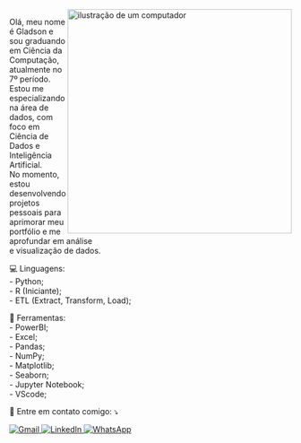 <img src="https://raw.githubusercontent.com/MicaelliMedeiros/micaellimedeiros/master/image/computer-illustration.png" alt="ilustração de um computador" min-width="400px" max-width="400px" width="400px" align="right">

<p align="left"> 
  Olá, meu nome é Gladson e sou graduando em Ciência da Computação, atualmente no 7º período.<br>
  Estou me especializando na área de dados, com foco em Ciência de Dados e Inteligência Artificial.<br>
  No momento, estou desenvolvendo projetos pessoais para aprimorar meu portfólio e me aprofundar em análise<br>
  e visualização de dados.
</p>

<p align="left">
  💻 Linguagens: <br>
  - Python;<br>
  - R (Iniciante);<br>
  - ETL (Extract, Transform, Load);<br>
</p>

<p align="left">
  💼 Ferramentas: <br>
  - PowerBI;<br>
  - Excel;<br>
  - Pandas;<br>
  - NumPy;<br>
  - Matplotlib;<br>
  - Seaborn;<br>
  - Jupyter Notebook;<br>
  - VScode;<br>
</p>

<p align="left">
  💌 Entre em contato comigo: ⤵️
</p>

<p align="left">
  <a href="mailto:gladsonameno@gmail.com" title="Gmail">
    <img src="https://img.shields.io/badge/-Gmail-FF0000?style=flat-square&labelColor=FF0000&logo=gmail&logoColor=white&link=mailto:gladsonameno@gmail.com" alt="Gmail"/>
  </a>
  <a href="https://www.linkedin.com/in/gladson-silva/" title="LinkedIn">
    <img src="https://img.shields.io/badge/-LinkedIn-0e76a8?style=flat-square&logo=Linkedin&logoColor=white&link=https://www.linkedin.com/in/gladson-silva/" alt="LinkedIn"/>
  </a>
  <a href="https://wa.me/5531991232877?text=Ol%C3%A1!%20Vim%20pelo%20GitHub" title="WhatsApp">
    <img src="https://img.shields.io/badge/-WhatsApp-25d366?style=flat-square&labelColor=25d366&logo=whatsapp&logoColor=white&link=https://wa.me/5531991232877?text=Ol%C3%A1!%20Vim%20pelo%20GitHub" alt="WhatsApp"/>
  </a>
</p>

